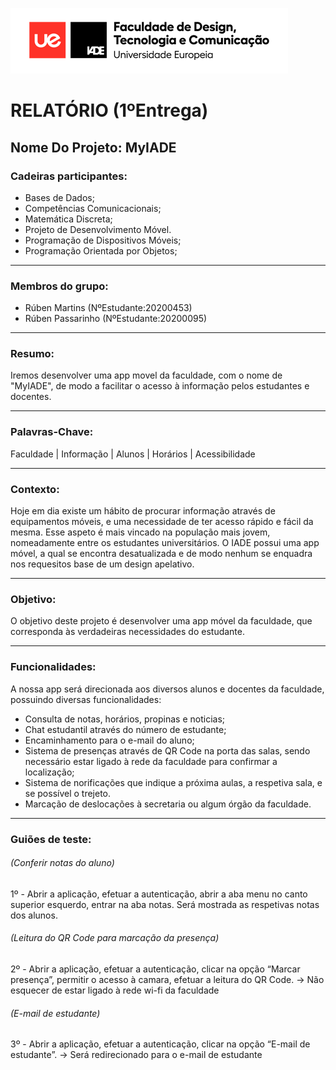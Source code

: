 ![LOGO](./ue-iade-h75.png)    

# RELATÓRIO (1ºEntrega)

## Nome Do Projeto: MyIADE

### Cadeiras participantes:

- Bases de Dados;
- Competências Comunicacionais;
- Matemática Discreta;
- Projeto de Desenvolvimento Móvel.
- Programação de Dispositivos Móveis;
- Programação Orientada por Objetos;

* * *

### Membros do grupo:

- Rúben Martins (NºEstudante:20200453)
- Rúben Passarinho (NºEstudante:20200095)

* * *

### Resumo:

Iremos desenvolver uma app movel da faculdade, com o nome de "MyIADE", de modo a facilitar o acesso à informação pelos estudantes e docentes.

* * *

### Palavras-Chave:

Faculdade  | Informação | Alunos | Horários | Acessibilidade

* * *

### Contexto:

Hoje em dia existe um hábito de procurar informação através de equipamentos móveis, e uma necessidade de ter acesso rápido e fácil da mesma. Esse aspeto é mais vincado na população mais jovem, nomeadamente entre os estudantes universitários. 
O IADE possui uma app móvel, a qual se encontra desatualizada e de modo nenhum se enquadra nos requesitos base de um design apelativo.

* * *

### Objetivo:

O objetivo deste projeto é desenvolver uma app móvel da faculdade, que corresponda às verdadeiras necessidades do estudante.

* * *

### Funcionalidades:

A nossa app será direcionada aos diversos alunos e docentes da faculdade, possuindo diversas funcionalidades:
- Consulta de notas, horários, propinas e noticias;
- Chat estudantil através do número de estudante;
- Encaminhamento para o e-mail do aluno;
- Sistema de presenças através de QR Code na porta das salas, sendo necessário estar ligado à rede da faculdade para confirmar a localização;
- Sistema de norificações que indique a próxima aulas, a respetiva sala, e se possível o trejeto.
- Marcação de deslocações à secretaria ou algum órgão da faculdade.

* * *

### Guiões de teste:

###### (Conferir notas do aluno)
1º - Abrir a aplicação, efetuar a autenticação, abrir a aba menu no canto superior esquerdo, entrar na aba notas. Será mostrada as respetivas notas dos alunos.

###### (Leitura do QR Code para marcação da presença)
2º - Abrir a aplicação, efetuar a autenticação, clicar na opção “Marcar presença”, permitir o acesso à camara, efetuar a leitura do QR Code. -> Não esquecer de estar ligado à rede wi-fi da faculdade

###### (E-mail de estudante)
3º - Abrir a aplicação, efetuar a autenticação, clicar na opção “E-mail de estudante”. -> Será redirecionado para o e-mail de estudante
